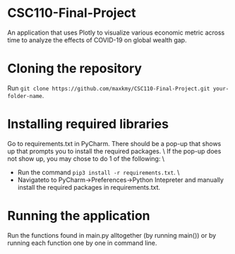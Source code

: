 # CSC110-Final-Project
An application that uses Plotly to visualize various economic metric across time to analyze the effects of COVID-19 on global wealth gap. 

# Cloning the repository
Run `git clone https://github.com/maxkmy/CSC110-Final-Project.git your-folder-name`. 

# Installing required libraries 
Go to requirements.txt in PyCharm. There should be a pop-up that shows up that prompts you to install the required packages. \ 
If the pop-up does not show up, you may chose to do 1 of the following: \ 
- Run the command `pip3 install -r requirements.txt`. \
- Navigateto to PyCharm→Preferences→Python Intepreter and manually install the required packages in requirements.txt. 

# Running the application
Run the functions found in main.py alltogether (by running main()) or by running each function one by one in command line. 

